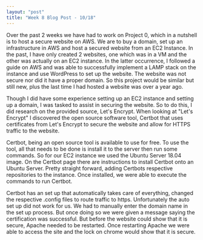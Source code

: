 ```yaml
---
layout: "post"
title: "Week 8 Blog Post - 10/18"
---
```


Over the past 2 weeks we have had to work on Project 0, which in a nutshell is to host a secure website on AWS. We are to buy a domain, set up an infrastructure in AWS and host a secured website from an EC2 Instance. In the past, I have only created 2 websites, one which was in a VM and the other was actually on an EC2 instance. In the latter occurrence, I followed a guide on AWS and was able to successfully implement a LAMP stack on the instance and use WordPress to set up the website. The website was not secure nor did it have a proper domain. So this project would be similar but still new, plus the last time I had hosted a website was over a year ago.

Though I did have some experience setting up an EC2 instance and setting up a domain, I was tasked to assist in securing the website. So to do this, I did research on the provided source, Let's Encrypt. When looking at "Let's Encrypt" I discovered the open source software tool, Certbot that uses certificates from Let's Encrypt to secure the website and allow for HTTPS traffic to the website.

Certbot, being an open source tool is available to use for free. To use the tool, all that needs to be done is install it to the server then run some commands. So for our EC2 instance we used the Ubuntu Server 18.04 image. On the Certbot page there are instructions to install Certbot onto an Ubuntu Server. Pretty straight forward, adding Certbots respective repositories to the instance. Once installed, we were able to execute the commands to run Certbot.

Certbot has an set up that automatically takes care of everything, changed the respective .config files to route traffic to https. Unfortunately the auto set up did not work for us. We had to manually enter the domain name in the set up process. But once doing so we were given a message saying the certification was successful. But before the website could show that it is secure, Apache needed to be restarted. Once restarting Apache we were able to access the site and the lock on chrome would show that it is secure.
